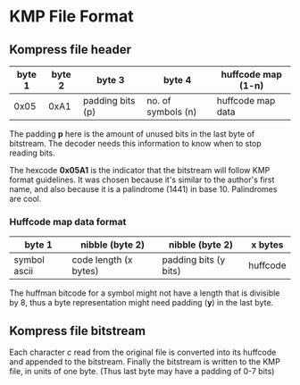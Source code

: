 KMP File Format
===============

Kompress file header
--------------------

| byte 1 | byte 2 | byte 3           | byte 4             | huffcode map (1-n) | 
| ------ | ------ | ---------------- | ------------------ | ------------------ | 
| 0x05   | 0xA1   | padding bits (p) | no. of symbols (n) | huffcode map data  | 

The padding **p** here is the amount of unused bits in the last byte of bitstream.
The decoder needs this information to know when to stop reading bits.

The hexcode **0x05A1** is the indicator that the bitstream will follow
KMP format guidelines. It was chosen because it's similar to the author's
first name, and also because it is a palindrome (1441) in base 10.
Palindromes are cool.

### Huffcode map data format

| byte 1       | nibble (byte 2)       | nibble (byte 2)       | x bytes  |
| ------------ | --------------------- | --------------------- | -------- |
| symbol ascii | code length (x bytes) | padding bits (y bits) | huffcode |

The huffman bitcode for a symbol might not have a length that is divisible by 8,
thus a byte representation might need padding (**y**) in the last byte.

Kompress file bitstream
-----------------------

Each character *c* read from the original file is converted into its huffcode and
appended to the bitstream. Finally the bitstream is written to the KMP file, in units
of one byte. (Thus last byte may have a padding of 0-7 bits)
